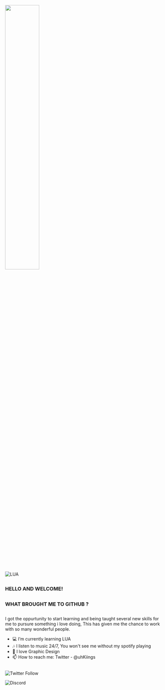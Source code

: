 
<img width="47%" src="https://github-readme-stats.vercel.app/api?username=uhKiings&theme=github_dark" />

![LUA](https://img.shields.io/badge/Lua-2C2D72?style=for-the-badge&logo=lua&logoColor=white)

##
### HELLO AND WELCOME! 
##
### WHAT BROUGHT ME TO GITHUB ?
##

I got the oppurtunity to start learning and being taught several new skills for me to pursure something i love doing, This has given me the chance to work with so many wonderful people.


- 💻 I’m currently learning LUA 
- 🎶 I listen to music 24/7, You won't see me without my spotify playing
- 💬 I love Graphic Design
- 📫 How to reach me: Twitter -  @uhKiings

## 

 ![Twitter Follow](https://img.shields.io/twitter/follow/uhkiings?logo=Twitter&style=for-the-badge)

 ![Discord](https://img.shields.io/discord/591107228665249805?color=%2300acee&logo=Discord&style=for-the-badge)

##
